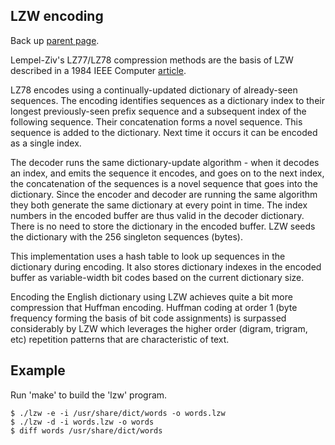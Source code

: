 LZW encoding
------------

Back up [parent page](https://github.com/troydhanson/info-theory).

Lempel-Ziv's LZ77/LZ78 compression methods are the basis of LZW
described in a 1984 IEEE Computer [article](welch_1984_lzw.pdf).

LZ78 encodes using a continually-updated dictionary of already-seen sequences.
The encoding identifies sequences as a dictionary index to their longest
previously-seen prefix sequence and a subsequent index of the following
sequence. Their concatenation forms a novel sequence. This sequence is added
to the dictionary. Next time it occurs it can be encoded as a single index.

The decoder runs the same dictionary-update algorithm - when it decodes an
index, and emits the sequence it encodes, and goes on to the next index,
the concatenation of the sequences is a novel sequence that goes into the 
dictionary. Since the encoder and decoder are running the same algorithm
they both generate the same dictionary at every point in time. The index
numbers in the encoded buffer are thus valid in the decoder dictionary.
There is no need to store the dictionary in the encoded buffer. LZW seeds the
dictionary with the 256 singleton sequences (bytes).

This implementation uses a hash table to look up sequences in the dictionary
during encoding.  It also stores dictionary indexes in the encoded buffer
as variable-width bit codes based on the current dictionary size.

Encoding the English dictionary using LZW achieves quite a bit more
compression that Huffman encoding. Huffman coding at order 1 (byte
frequency forming the basis of bit code assignments) is surpassed
considerably by LZW which leverages the higher order (digram, trigram,
etc) repetition patterns that are characteristic of text.

Example
-------

Run 'make' to build the 'lzw' program.

    $ ./lzw -e -i /usr/share/dict/words -o words.lzw
    $ ./lzw -d -i words.lzw -o words
    $ diff words /usr/share/dict/words

